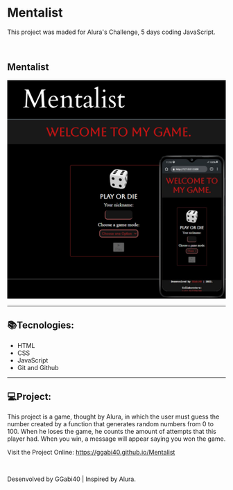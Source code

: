 <h1>Mentalist</h1>

<p>This project was maded for Alura's Challenge, 5 days coding JavaScript.</p>

<br>
<h2>Mentalist</h2>
<img src="./assets/preview-img.png" alt="Preview">

<br>
<hr>
<h2>📚Tecnologies:</h2>

<ul>
    <li>HTML</li>
    <li>CSS</li>
    <li>JavaScript</li>
    <li>Git and Github</li>
</ul>

<hr>
<h2>💻Project:</h2>
<p>This project is a game, thought by Alura, in which the user must guess the number created by a function that generates random numbers from 0 to 100. When he loses the game, he counts the amount of attempts that this player had. When you win, a message will appear saying you won the game.</p>
<p>Visit the Project Online: <a href="https://ggabi40.github.io/Mentalist">https://ggabi40.github.io/Mentalist</a></p>

<br>
<p>Desenvolved by GGabi40 | Inspired by Alura.</p>